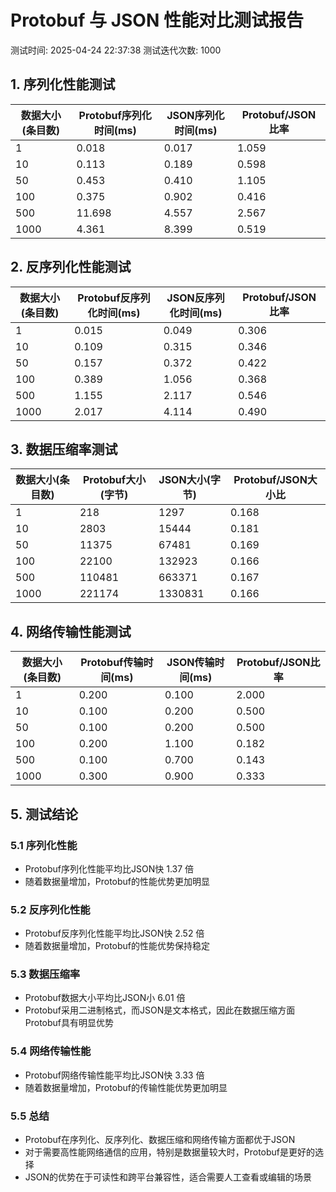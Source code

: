 # Protobuf 与 JSON 性能对比测试报告
测试时间: 2025-04-24 22:37:38
测试迭代次数: 1000

## 1. 序列化性能测试
| 数据大小(条目数) | Protobuf序列化时间(ms) | JSON序列化时间(ms) | Protobuf/JSON比率 |
|-----------------|----------------------|-------------------|-----------------|
| 1 | 0.018 | 0.017 | 1.059 |
| 10 | 0.113 | 0.189 | 0.598 |
| 50 | 0.453 | 0.410 | 1.105 |
| 100 | 0.375 | 0.902 | 0.416 |
| 500 | 11.698 | 4.557 | 2.567 |
| 1000 | 4.361 | 8.399 | 0.519 |

## 2. 反序列化性能测试
| 数据大小(条目数) | Protobuf反序列化时间(ms) | JSON反序列化时间(ms) | Protobuf/JSON比率 |
|-----------------|------------------------|--------------------|-----------------|
| 1 | 0.015 | 0.049 | 0.306 |
| 10 | 0.109 | 0.315 | 0.346 |
| 50 | 0.157 | 0.372 | 0.422 |
| 100 | 0.389 | 1.056 | 0.368 |
| 500 | 1.155 | 2.117 | 0.546 |
| 1000 | 2.017 | 4.114 | 0.490 |

## 3. 数据压缩率测试
| 数据大小(条目数) | Protobuf大小(字节) | JSON大小(字节) | Protobuf/JSON大小比 |
|-----------------|-------------------|---------------|-------------------|
| 1 | 218 | 1297 | 0.168 |
| 10 | 2803 | 15444 | 0.181 |
| 50 | 11375 | 67481 | 0.169 |
| 100 | 22100 | 132923 | 0.166 |
| 500 | 110481 | 663371 | 0.167 |
| 1000 | 221174 | 1330831 | 0.166 |

## 4. 网络传输性能测试
| 数据大小(条目数) | Protobuf传输时间(ms) | JSON传输时间(ms) | Protobuf/JSON比率 |
|-----------------|---------------------|-----------------|-----------------|
| 1 | 0.200 | 0.100 | 2.000 |
| 10 | 0.100 | 0.200 | 0.500 |
| 50 | 0.100 | 0.200 | 0.500 |
| 100 | 0.200 | 1.100 | 0.182 |
| 500 | 0.100 | 0.700 | 0.143 |
| 1000 | 0.300 | 0.900 | 0.333 |

## 5. 测试结论

### 5.1 序列化性能
- Protobuf序列化性能平均比JSON快 1.37 倍
- 随着数据量增加，Protobuf的性能优势更加明显

### 5.2 反序列化性能
- Protobuf反序列化性能平均比JSON快 2.52 倍
- 随着数据量增加，Protobuf的性能优势保持稳定

### 5.3 数据压缩率
- Protobuf数据大小平均比JSON小 6.01 倍
- Protobuf采用二进制格式，而JSON是文本格式，因此在数据压缩方面Protobuf具有明显优势

### 5.4 网络传输性能
- Protobuf网络传输性能平均比JSON快 3.33 倍
- 随着数据量增加，Protobuf的传输性能优势更加明显

### 5.5 总结
- Protobuf在序列化、反序列化、数据压缩和网络传输方面都优于JSON
- 对于需要高性能网络通信的应用，特别是数据量较大时，Protobuf是更好的选择
- JSON的优势在于可读性和跨平台兼容性，适合需要人工查看或编辑的场景
